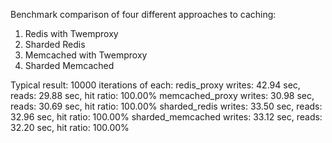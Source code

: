 Benchmark comparison of four different approaches to caching:
1. Redis with Twemproxy
2. Sharded Redis
3. Memcached with Twemproxy
4. Sharded Memcached

Typical result:
10000 iterations of each:
redis_proxy writes: 42.94 sec, reads: 29.88 sec, hit ratio: 100.00%
memcached_proxy writes: 30.98 sec, reads: 30.69 sec, hit ratio: 100.00%
sharded_redis writes: 33.50 sec, reads: 32.96 sec, hit ratio: 100.00%
sharded_memcached writes: 33.12 sec, reads: 32.20 sec, hit ratio: 100.00%